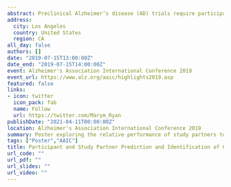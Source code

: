 ```yaml
---
abstract: Preclinical Alzheimer’s disease (AD) trials require participants to enroll with a study partner (SP), a person who can attend visits and report changes in the participant’s cognitive ability. We quantified the relative performance of SPs to assess participant cognition, cross­sectionally and longitudinally. We also stratified on amyloid status. We assessed participant and SP Everyday Cognition (ECog) scores and participant Alzheimer Disease Assessment Scale­cognitive subscale (ADAS13) data from 335 cognitively normal participant­ partner dyads in the AD Neuroimaging Initiative. We used random forest models and Linear Mixed Effects (LME) to model ADAS13 scores as a function of participant and/or SP ECog scores over time, focusing on 12­, 24­, and 48­month timepoints. LME models were adjusted for potential confounding factors, including APOE4 status, amyloid status, baseline age, years of education, and gender. In models predicting ADAS13 12 months into the future, the estimated mean variable importance (eMVI) associated with baseline SP ECog was the same as that associated with baseline participant ECog (eMVI=0.043, 95%CI 0.039, 0.047 for partner; eMVI=0.042, 95%CI 0.038, 0.045 for participant). For predicting ADAS13 48 months out, the eMVI associated with baseline SP ECog was slightly higher than that associated with baseline participant ECog (eMVI=0.145, 95%CI 0.132, 0.157 for partner; eMVI=0.134, 95%CI 0.125, 0.144 for participant; see Figure 1(a)). In cross­sectional models predicting 12­month ADAS13, the eMVI associated with SP ECog at 12 months and the eMVI associated with participant ECog at 12 months did not differ (eMVI=0.024, 95%CI 0.021, 0.027 for partner; eMVI=0.025 95%CI 0.023, 0.027 for participant). However, the eMVI associated with SP ECog at 48 months for predicting 48­month ADAS13 is twice as large as that associated with participant ECog at 48 months (eMVI=0.085, 95%CI 0.076, 0.092 for partner; eMVI=0.042, 95%CI 0.037, 0.48 for participant; see Figure 1(b)). We did not observe qualitative differences by amyloid status. Results suggest that, while baseline participant information reasonably predicts subsequent cognitive change, informants perform better at cross­sectionally recognizing cognitive status as observation time grows. Thus, partner information becomes increasingly important. As such, our results provide evidence to support the SP requirement to ensure trial data integrity.
address:
  city: Los Angeles
  country: United States
  region: CA
all_day: false
authors: []
date: "2019-07-15T13:00:00Z"
date_end: "2019-07-15T14:00:00Z"
event: Alzheimer's Association International Conference 2019
event_url: https://www.alz.org/aaic/highlights2019.asp
featured: false
links:
- icon: twitter
  icon_pack: fab
  name: Follow
  url: https://twitter.com/Marym_Ryan
publishDate: "2021-04-11T00:00:00Z"
location: Alzheimer's Association International Conference 2019
summary: Poster exploring the relative performance of study partners to assess preclinical AD participant cognition, cross­sectionally and longitudinally.
tags: ["Poster","AAIC"]
title: Participant and Study Partner Prediction and Identification of Cognitive Impairment in Preclinical Alzheimer's Disease - Study Partner vs. Participant Accuracy 
url_code: ""
url_pdf: ""
url_slides: ""
url_video: ""
---
```


